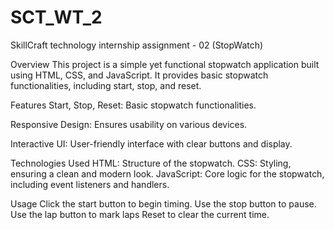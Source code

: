 # SCT_WT_2
SkillCraft technology internship assignment - 02 (StopWatch)

Overview
This project is a simple yet functional stopwatch application built using HTML, CSS, and JavaScript. It provides basic stopwatch functionalities, including start, stop, and reset.

Features
Start, Stop, Reset: Basic stopwatch functionalities.

Responsive Design: 
Ensures usability on various devices.

Interactive UI: 
User-friendly interface with clear buttons and display.

Technologies Used
HTML: Structure of the stopwatch.
CSS: Styling, ensuring a clean and modern look.
JavaScript: Core logic for the stopwatch, including event listeners and handlers.

Usage
Click the start button to begin timing.
Use the stop button to pause.
Use the lap button to mark laps
Reset to clear the current time.
